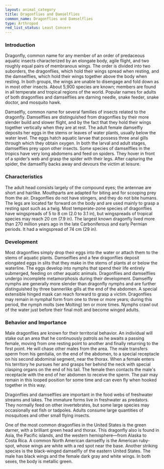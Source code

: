 ```yaml
---
layout: animal_category
title: Dragonflies and Damselflies
common_name: Dragonflies and Damselflies
type: Arthropod
red_list_status: Least Concern
---
```


### Introduction

Dragonfly, common name for any member of an order of predaceous aquatic insects characterized by an elongate body, agile flight, and two roughly equal pairs of membranous wings. The order is divided into two suborders, the dragonflies, which hold their wings spread when resting, and the damselflies, which hold their wings together above the body when resting. In both groups, the wings are unable to disengage and fold down as in most other insects. About 5,900 species are known; members are found in all temperate and tropical regions of the world. Popular names for adults of both dragonflies and damselflies are darning needle, snake feeder, snake doctor, and mosquito hawk.

Damselfly, common name for several families of insects related to the dragonfly. Damselflies are distinguished from dragonflies by their more slender build and slower flight, and by the fact that they hold their wings together vertically when they are at rest. The adult female damselfly deposits her eggs in the stems or leaves of water plants, usually below the water level. The eggs hatch aquatic larvae that possess three anal gills through which they obtain oxygen. In both the larval and adult stages, damselflies prey upon other insects. Some species of damselflies in the tropics have very long abdomens and feed on spiders. They hover in front of a spider’s web and grasp the spider with their legs. After capturing the spider, the damselfly backs away and devours the victim at leisure.

### Characteristics

The adult head consists largely of the compound eyes; the antennae are short and hairlike. Mouthparts are adapted for biting and for scooping prey from the air. Dragonflies do not have stingers, and they do not bite humans. The legs are located far forward on the body and are used mainly to grasp a resting spot such as a twig. Most temperate-zone species of dragonflies have wingspreads of 5 to 8 cm (2.0 to 3.1 in), but wingspreads of tropical species may reach 20 cm (7.9 in). The largest known dragonfly lived more than 270 million years ago in the late Carboniferous and early Permian periods. It had a wingspread of 74 cm (29 in).

### Development

Most dragonflies simply drop their eggs into the water or attach them to the stems of aquatic plants. Damselflies and a few dragonflies deposit elongated eggs in slits that they make in the stems of plants at or below the waterline. The eggs develop into nymphs that spend their life entirely submerged, feeding on other aquatic animals. Dragonflies and damselflies undergo incomplete metamorphosis during their development. Damselfly nymphs are generally more slender than dragonfly nymphs and are further distinguished by three bannerlike gills at the end of the abdomen. A special extensible hinged mask can reach forward to grasp a victim. Dragonflies may remain in nymphal form from one to three or more years; during this period, the nymph molts (see Molting) ten or more times. Nymphs crawl out of the water just before their final molt and become winged adults.

### Behavior and Importance

Male dragonflies are known for their territorial behavior. An individual will stake out an area that he continuously patrols as he awaits a passing female, moving from one resting point to another and finally returning to the first point. He will chase other males from the area. The male transfers sperm from his genitalia, on the end of the abdomen, to a special receptacle on his second abdominal segment, near the thorax. When a female enters his territory he pursues her and grasps her behind the neck with special clasping organs on the end of his tail. The female then contacts the male's receptacle with the end of her abdomen to receive the sperm. The pair may remain in this looped position for some time and can even fly when hooked together in this way.

Dragonflies and damselflies are important in the food webs of freshwater streams and lakes. The immature forms live in freshwater as predators. They normally feed on other invertebrates, but some large species may occasionally eat fish or tadpoles. Adults consume large quantities of mosquitoes and other small flying insects.

One of the most common dragonflies in the United States is the green darner, with a brilliant green head and thorax. This dragonfly also is found in Asia, the Pacific islands, and the western hemisphere—from Alaska to Costa Rica. A common North American damselfly is the American ruby-spot, whose wings are white with a red spot near the base. Another striking species is the black-winged damselfly of the eastern United States. The male has black wings and the female dark gray and white wings. In both sexes, the body is metallic green.